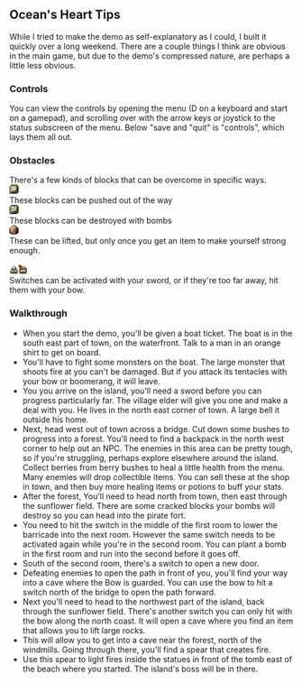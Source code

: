 ## Ocean's Heart Tips
While I tried to make the demo as self-explanatory as I could, I built it quickly over a long weekend.
There are a couple things I think are obvious in the main game, but due to the demo's compressed nature,
are perhaps a little less obvious.

### Controls
You can view the controls by opening the menu (D on a keyboard and start on a gamepad),
and scrolling over with the arrow keys or joystick to the status subscreen of the menu.
Below "save and "quit" is "controls", which lays them all out.

### Obstacles
There's a few kinds of blocks that can be overcome in specific ways.
<br>
<img id="title_image" src="resources/stills/block_push.png" alt="Blocks to Push">
<br>
These blocks can be pushed out of the way
<br>
<img id="title_image" src="resources/stills/block_bomb.png" alt="Blocks to bomb">
<br>
These blocks can be destroyed with bombs
<br>
<img id="title_image" src="resources/stills/block_lift.png" alt="Blocks to lift">
<br>
These can be lifted, but only once you get an item to make yourself strong enough.
<br>
<br>
<img id="title_image" src="resources/stills/switches.png" alt="Ocean's Heart">
<br>
Switches can be activated with your sword, or if they're too far away, hit them with your bow.
<br>

### Walkthrough
- When you start the demo, you'll be given a boat ticket. The boat is in the south east part of town, on the waterfront. Talk to a man in an orange shirt to get on board.
- You'll have to fight some monsters on the boat. The large monster that shoots fire at you can't be damaged. But if you attack its tentacles with your bow or boomerang, it will leave.
- You you arrive on the island, you'll need a sword before you can progress particularly far. The village elder will give you one and make a deal with you. He lives in the north east corner of town. A large bell it outside his home.
- Next, head west out of town across a bridge. Cut down some bushes to progress into a forest. You'll need to find a backpack in the north west corner to help out an NPC. The enemies in this area can be pretty tough, so if you're struggling, perhaps explore elsewhere around the island. Collect berries from berry bushes to heal a little health from the menu. Many enemies will drop collectible items. You can sell these at the shop in town, and then buy more healing items or potions to buff your stats.
- After the forest, You'll need to head north from town, then east through the sunflower field. There are some cracked blocks your bombs will destroy so you can head into the pirate fort.
- You need to hit the switch in the middle of the first room to lower the barricade into the next room. However the same switch needs to be activated again while you're in the second room. You can plant a bomb in the first room and run into the second before it goes off.
- South of the second room, there's a switch to open a new door.
- Defeating enemies to open the path in front of you, you'll find your way into a cave where the Bow is guarded. You can use the bow to hit a switch north of the bridge to open the path forward.
- Next you'll need to head to the northwest part of the island, back through the sunflower field. There's another switch you can only hit with the bow along the north coast. It will open a cave where you find an item that allows you to lift large rocks.
- This will allow you to get into a cave near the forest, north of the windmills. Going through there, you'll find a spear that creates fire.
- Use this spear to light fires inside the statues in front of the tomb east of the beach where you started. The island's boss will be in there.
